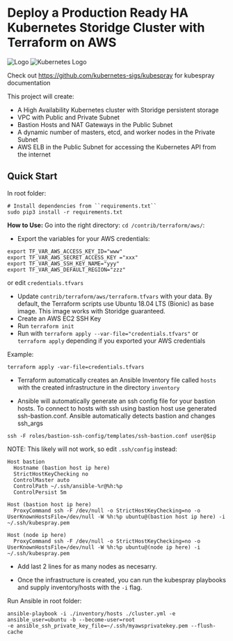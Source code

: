 # Deploy a Production Ready HA Kubernetes Storidge Cluster with Terraform on AWS

![Logo](https://i.imgur.com/FfIj2NA.png) ![Kubernetes Logo](https://raw.githubusercontent.com/kubernetes-sigs/kubespray/master/docs/img/kubernetes-logo.png) 

Check out https://github.com/kubernetes-sigs/kubespray for kubespray documentation

This project will create:
* A High Availability Kubernetes cluster with Storidge persistent storage
* VPC with Public and Private Subnet
* Bastion Hosts and NAT Gateways in the Public Subnet
* A dynamic number of masters, etcd, and worker nodes in the Private Subnet
* AWS ELB in the Public Subnet for accessing the Kubernetes API from the internet

## Quick Start


In root folder:
```ShellSession
# Install dependencies from ``requirements.txt``
sudo pip3 install -r requirements.txt
```
**How to Use:**
Go into the right directory: 
```cd /contrib/terraform/aws/```:
- Export the variables for your AWS credentials:

```
export TF_VAR_AWS_ACCESS_KEY_ID="www"
export TF_VAR_AWS_SECRET_ACCESS_KEY ="xxx"
export TF_VAR_AWS_SSH_KEY_NAME="yyy"
export TF_VAR_AWS_DEFAULT_REGION="zzz"
```

 or edit `credentials.tfvars`

- Update `contrib/terraform/aws/terraform.tfvars` with your data. By default, the Terraform scripts use Ubuntu 18.04 LTS (Bionic) as base image. This image works with Storidge guaranteed.
- Create an AWS EC2 SSH Key
- Run `terraform init`
- Run with `terraform apply --var-file="credentials.tfvars"` or `terraform apply` depending if you exported your AWS credentials

Example:
```commandline
terraform apply -var-file=credentials.tfvars
```

- Terraform automatically creates an Ansible Inventory file called `hosts` with the created infrastructure in the directory `inventory`

- Ansible will automatically generate an ssh config file for your bastion hosts. To connect to hosts with ssh using bastion host use generated ssh-bastion.conf.
  Ansible automatically detects bastion and changes ssh_args  
```commandline
ssh -F roles/bastion-ssh-config/templates/ssh-bastion.conf user@$ip
```

NOTE: This likely will not work, so edit `.ssh/config` instead:

```
Host bastion
  Hostname (bastion host ip here)
  StrictHostKeyChecking no
  ControlMaster auto
  ControlPath ~/.ssh/ansible-%r@%h:%p
  ControlPersist 5m

Host (bastion host ip here)
  ProxyCommand ssh -F /dev/null -o StrictHostKeyChecking=no -o UserKnownHostsFile=/dev/null -W %h:%p ubuntu@(bastion host ip here) -i ~/.ssh/kubespray.pem

Host (node ip here)
  ProxyCommand ssh -F /dev/null -o StrictHostKeyChecking=no -o UserKnownHostsFile=/dev/null -W %h:%p ubuntu@(node ip here) -i ~/.ssh/kubespray.pem
  ```
  
- Add last 2 lines for as many nodes as necesarry.

- Once the infrastructure is created, you can run the kubespray playbooks and supply inventory/hosts with the `-i` flag.

Run Ansible in root folder:
```commandline
ansible-playbook -i ./inventory/hosts ./cluster.yml -e ansible_user=ubuntu -b --become-user=root
-e ansible_ssh_private_key_file=~/.ssh/myawsprivatekey.pem --flush-cache
```

